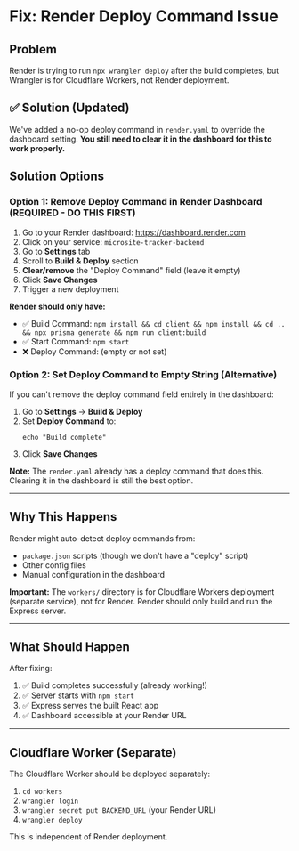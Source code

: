 # Fix: Render Deploy Command Issue

## Problem
Render is trying to run `npx wrangler deploy` after the build completes, but Wrangler is for Cloudflare Workers, not Render deployment.

## ✅ Solution (Updated)

We've added a no-op deploy command in `render.yaml` to override the dashboard setting. **You still need to clear it in the dashboard for this to work properly.**

## Solution Options

### Option 1: Remove Deploy Command in Render Dashboard (REQUIRED - DO THIS FIRST)

1. Go to your Render dashboard: https://dashboard.render.com
2. Click on your service: `microsite-tracker-backend`
3. Go to **Settings** tab
4. Scroll to **Build & Deploy** section
5. **Clear/remove** the "Deploy Command" field (leave it empty)
6. Click **Save Changes**
7. Trigger a new deployment

**Render should only have:**
- ✅ Build Command: `npm install && cd client && npm install && cd .. && npx prisma generate && npm run client:build`
- ✅ Start Command: `npm start`
- ❌ Deploy Command: (empty or not set)

### Option 2: Set Deploy Command to Empty String (Alternative)

If you can't remove the deploy command field entirely in the dashboard:

1. Go to **Settings** → **Build & Deploy**
2. Set **Deploy Command** to:
   ```
   echo "Build complete"
   ```
3. Click **Save Changes**

**Note:** The `render.yaml` already has a deploy command that does this. Clearing it in the dashboard is still the best option.

---

## Why This Happens

Render might auto-detect deploy commands from:
- `package.json` scripts (though we don't have a "deploy" script)
- Other config files
- Manual configuration in the dashboard

**Important:** The `workers/` directory is for Cloudflare Workers deployment (separate service), not for Render. Render should only build and run the Express server.

---

## What Should Happen

After fixing:
1. ✅ Build completes successfully (already working!)
2. ✅ Server starts with `npm start`
3. ✅ Express serves the built React app
4. ✅ Dashboard accessible at your Render URL

---

## Cloudflare Worker (Separate)

The Cloudflare Worker should be deployed separately:
1. `cd workers`
2. `wrangler login`
3. `wrangler secret put BACKEND_URL` (your Render URL)
4. `wrangler deploy`

This is independent of Render deployment.

